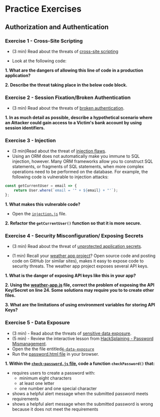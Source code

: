 # Practice Exercises

## Authorization and Authentication

### Exercise 1 - Cross-Site Scripting

- (3 min) Read about the threats of [cross-site scripting](<https://owasp.org/www-project-top-ten/OWASP_Top_Ten_2017/Top_10-2017_A7-Cross-Site_Scripting_(XSS)>)

- Look at the following code:
    <div innerHTML="{{dynamicContent}}"></div>

**1. What are the dangers of allowing this line of code in a production application?**

**2. Describe the threat taking place in the below code block.**

<script>
    const xhr = new XMLHttpRequest();
    xhr.open('POST','http://localhost:3000/fake/page',true);
    xhr.setRequestHeader('Content-type','application/x-www-form-urlencoded');
    xhr.send('textName=xss&TextMessage=xss&btnSign=Sign+SecretBook');
</script>

### Exercise 2 - Session Fixation/Broken Authentication

- (3 min) Read about the threats of [broken authentication](https://owasp.org/www-project-top-ten/OWASP_Top_Ten_2017/Top_10-2017_A2-Broken_Authenticationl).

**1. In as much detail as possible, describe a hypothetical scenario where an Attacker could gain access to a Victim's bank account by using session identifiers.**

### Exercise 3 - Injection

- (3 min)Read about the threat of [injection flaws](https://owasp.org/www-project-top-ten/OWASP_Top_Ten_2017/Top_10-2017_A1-Injection).
- Using an ORM does not automatically make you immune to SQL injection, however. Many ORM frameworks allow you to construct SQL statements, or fragments of SQL statements, when more complex operations need to be performed on the database. For example, the following code is vulnerable to injection attacks:

```javascript
const getCurrentUser = email => {
	return User.where(`email = '" + ${email} + "'`);
};
```

**1. What makes this vulnerable code?**

- Open the [`injection.js`](/lesson-7-authentication_authorization/practice/exercises/1-injection/injection.js) file.

**2. Refactor the `getCurrentUser()` function so that it is more secure.**

### Exercise 4 - Security Misconfiguration/ Exposing Secrets

- (3 min) Read about the threat of [unprotected application secrets](https://owasp.org/www-project-top-ten/OWASP_Top_Ten_2017/Top_10-2017_A6-Security_Misconfiguration).

- (1 min) Recall your [weather app project](https://github.com/The-Marcy-Lab-School/se-unit-6/blob/problem-set/problem-set/solutions/coding-exercises/solutions.js)? Open source code and posting code on GitHub (or similar sites), makes it easy to expose code to security threats. The weather app project exposes several API keys.

**1. What is the danger of exposing API keys like this in your app?**

**2. Using the [weather-app.js](/lesson-7-authentication_authorization/practice/exercises/2-security-misconfiguration/weather-app.js) file, correct the problem of exposing the API Key/Secret on line 24. Some solutions may require you to to create other files.**

**3. What are the limitations of using environment variables for storing API Keys?**

### Exercise 5 - Data Exposure

- (3 min) - Read about the threats of [sensitive data exposure](https://owasp.org/www-project-top-ten/OWASP_Top_Ten_2017/Top_10-2017_A3-Sensitive_Data_Exposure).
- (5 min) - Review the interactive lesson from [HackSplaining - Password Mismanagement](https://www.hacksplaining.com/).
- Open the the file entitled[`4-data-exposure`](/lesson-7-authentication_authorization/practice/exercises/4-data-exposure)
- Run the [password.html file](/lesson-7-authentication_authorization/practice/exercises/4-data-exposure/password.html) in your browser.

**1. Within the [`check-password.js` file](/lesson-7-authentication_authorization/practice/exercises/4-data-exposure/check-password-1.js), code a function `checkPassword()` that:**

- requires users to create a password with:
  - minimum eight characters
  - at least one letter
  - one number and one special character
- shows a helpful alert message when the submitted password meets requirements
- shows a helpful alert message when the submitted password is wrong because it does not meet the requirements
